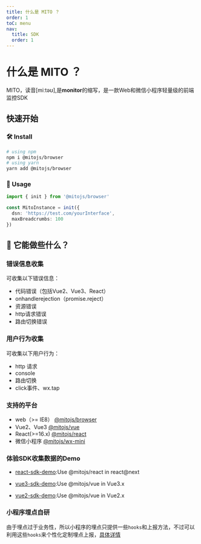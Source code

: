 ```yaml
---
title: 什么是 MITO ？
order: 1
toC: menu
nav:
  title: SDK
  order: 1
---
```


# 什么是 MITO ？

MITO，读音[miːtəʊ],是**monitor**的缩写，是一款Web和微信小程序轻量级的前端监控SDK

## 快速开始

### 🛠️ Install
```bash
# using npm
npm i @mitojs/browser
# using yarn
yarn add @mitojs/browser
```

### 🥳 Usage
```typescript
import { init } from '@mitojs/browser'

const MitoInstance = init({
  dsn: 'https://test.com/yourInterface',
  maxBreadcrumbs: 100
})
```

## 🤔 它能做些什么？

### 错误信息收集

可收集以下错误信息：

* 代码错误（包括Vue2、Vue3、React）
* onhandlerejection（promise.reject）
* 资源错误
* http请求错误
* 路由切换错误

### 用户行为收集

可收集以下用户行为：

* http 请求
* console
* 路由切换
* click事件、wx.tap

### 支持的平台
* web（>= IE8） [@mitojs/browser](./browser.zh-CN.md)
* Vue2、Vue3 [@mitojs/vue](./vue.zh-CN.md)
* React(>=16.x) [@mitojs/react](./react.zh-CN.md)
* 微信小程序 [@mitojs/wx-mini](./wx-mini.md)

### 体验SDK收集数据的Demo

* [react-sdk-demo](https://mitojs.github.io/react-sdk-demo):Use @mitojs/react  in react@next

* [vue3-sdk-demo](https://mitojs.github.io/vue3-sdk-demo):Use @mitojs/vue in Vue3.x

* [vue2-sdk-demo](https://mitojs.github.io/vue2-sdk-demo):Use @mitojs/vue in Vue2.x

### 小程序埋点自研

由于埋点过于业务性，所以小程序的埋点只提供一些`hooks`和上报方法，不过可以利用这些`hooks`来个性化定制埋点上报，[具体详情](./wxtrack.md)






